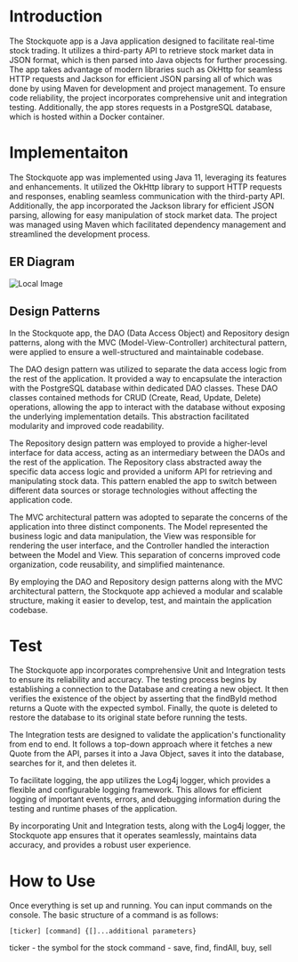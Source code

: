 # Introduction
The Stockquote app is a Java application designed to facilitate real-time stock trading. 
It utilizes a third-party API to retrieve stock market data in JSON format, 
which is then parsed into Java objects for further processing. 
The app takes advantage of modern libraries such as OkHttp for seamless HTTP 
requests and Jackson for efficient JSON parsing all of which was done by using Maven for development and 
project management. To ensure code reliability, the project incorporates comprehensive unit and integration testing. 
Additionally, the app stores requests in a PostgreSQL database, 
which is hosted within a Docker container.


# Implementaiton
The Stockquote app was implemented using Java 11, 
leveraging its features and enhancements. 
It utilized the OkHttp library to support HTTP requests and responses, 
enabling seamless communication with the third-party API. 
Additionally, the app incorporated the Jackson library for 
efficient JSON parsing, allowing for easy manipulation of stock market data. 
The project was managed using Maven which facilitated dependency management 
and streamlined the development process.

## ER Diagram
![Local Image](https://i.imgur.com/6BGClQb.png)

## Design Patterns
In the Stockquote app, the DAO (Data Access Object) and Repository design patterns, along with the MVC (Model-View-Controller) architectural pattern, were applied to ensure a well-structured and maintainable codebase.

The DAO design pattern was utilized to separate the data access logic from the rest of the application. It provided a way to encapsulate the interaction with the PostgreSQL database within dedicated DAO classes. These DAO classes contained methods for CRUD (Create, Read, Update, Delete) operations, allowing the app to interact with the database without exposing the underlying implementation details. This abstraction facilitated modularity and improved code readability.

The Repository design pattern was employed to provide a higher-level interface for data access, acting as an intermediary between the DAOs and the rest of the application. The Repository class abstracted away the specific data access logic and provided a uniform API for retrieving and manipulating stock data. This pattern enabled the app to switch between different data sources or storage technologies without affecting the application code.

The MVC architectural pattern was adopted to separate the concerns of the application into three distinct components. The Model represented the business logic and data manipulation, the View was responsible for rendering the user interface, and the Controller handled the interaction between the Model and View. This separation of concerns improved code organization, code reusability, and simplified maintenance.

By employing the DAO and Repository design patterns along with the MVC architectural pattern, the Stockquote app achieved a modular and scalable structure, making it easier to develop, test, and maintain the application codebase.

# Test
The Stockquote app incorporates comprehensive Unit and Integration tests to ensure its reliability and accuracy. The testing process begins by establishing a connection to the Database and creating a new object. It then verifies the existence of the object by asserting that the findById method returns a Quote with the expected symbol. Finally, the quote is deleted to restore the database to its original state before running the tests.

The Integration tests are designed to validate the application's functionality from end to end. It follows a top-down approach where it fetches a new Quote from the API, parses it into a Java Object, saves it into the database, searches for it, and then deletes it.

To facilitate logging, the app utilizes the Log4j logger, which provides a flexible and configurable logging framework. This allows for efficient logging of important events, errors, and debugging information during the testing and runtime phases of the application.

By incorporating Unit and Integration tests, along with the Log4j logger, the Stockquote app ensures that it operates seamlessly, maintains data accuracy, and provides a robust user experience.

# How to Use
Once everything is set up and running. You can input commands on the console.
The basic structure of a command is as follows:

    [ticker] [command] {[]...additional parameters}

ticker - the symbol for the stock
command - save, find, findAll, buy, sell